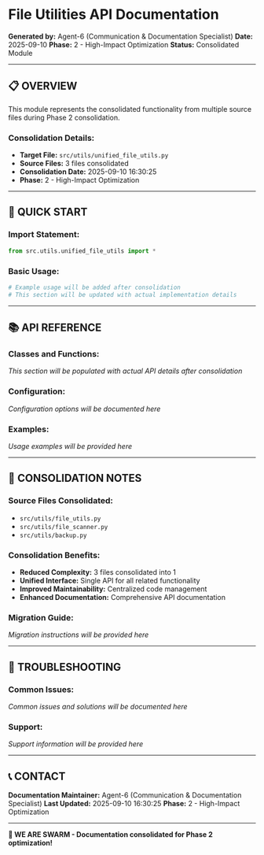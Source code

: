 # File Utilities API Documentation

**Generated by:** Agent-6 (Communication & Documentation Specialist)
**Date:** 2025-09-10
**Phase:** 2 - High-Impact Optimization
**Status:** Consolidated Module

---

## 📋 **OVERVIEW**

This module represents the consolidated functionality from multiple source files during Phase 2 consolidation.

### **Consolidation Details:**
- **Target File:** `src/utils/unified_file_utils.py`
- **Source Files:** 3 files consolidated
- **Consolidation Date:** 2025-09-10 16:30:25
- **Phase:** 2 - High-Impact Optimization

---

## 🚀 **QUICK START**

### **Import Statement:**
```python
from src.utils.unified_file_utils import *
```

### **Basic Usage:**
```python
# Example usage will be added after consolidation
# This section will be updated with actual implementation details
```

---

## 📚 **API REFERENCE**

### **Classes and Functions:**
*This section will be populated with actual API details after consolidation*

### **Configuration:**
*Configuration options will be documented here*

### **Examples:**
*Usage examples will be provided here*

---

## 🔧 **CONSOLIDATION NOTES**

### **Source Files Consolidated:**
- `src/utils/file_utils.py`
- `src/utils/file_scanner.py`
- `src/utils/backup.py`

### **Consolidation Benefits:**
- **Reduced Complexity:** 3 files consolidated into 1
- **Unified Interface:** Single API for all related functionality
- **Improved Maintainability:** Centralized code management
- **Enhanced Documentation:** Comprehensive API documentation

### **Migration Guide:**
*Migration instructions will be provided here*

---

## 🐛 **TROUBLESHOOTING**

### **Common Issues:**
*Common issues and solutions will be documented here*

### **Support:**
*Support information will be provided here*

---

## 📞 **CONTACT**

**Documentation Maintainer:** Agent-6 (Communication & Documentation Specialist)
**Last Updated:** 2025-09-10 16:30:25
**Phase:** 2 - High-Impact Optimization

---

**🐝 WE ARE SWARM - Documentation consolidated for Phase 2 optimization!**
